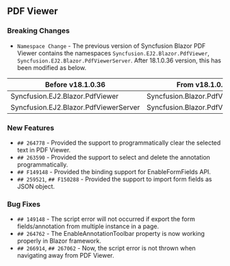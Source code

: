 ##  PDF Viewer

###    Breaking Changes

- `Namespace Change` - The previous version of Syncfusion Blazor PDF Viewer contains the namespaces `Syncfusion.EJ2.Blazor.PdfViewer`, `Syncfusion.EJ2.Blazor.PdfViewerServer`. After 18.1.0.36 version, this has been modified as below.

| Before v18.1.0.36 | From v18.1.0.36 |
| ------------- | ------------- |
| Syncfusion.EJ2.Blazor.PdfViewer | Syncfusion.Blazor.PdfViewer |
| Syncfusion.EJ2.Blazor.PdfViewerServer |  Syncfusion.Blazor.PdfViewerServer  |

###    New Features

- `## 264778` - Provided the support to programmatically clear the selected text in PDF Viewer.
- `## 263590` - Provided the support to select and delete the annotation programmatically.
- `## F149148` - Provided the binding support for EnableFormFields API.
- `## 259521`, `## F150288` - Provided the support to import form fields as JSON object.

###    Bug Fixes

- `## 149148` - The script error will not occurred if export the form fields/annotation from multiple instance in a page.
- `## 264762` - The EnableAnnotationToolbar property is now working properly in Blazor framework.
- `## 266914`, `## 267062` - Now, the script error is not thrown when navigating away from PDF Viewer.
